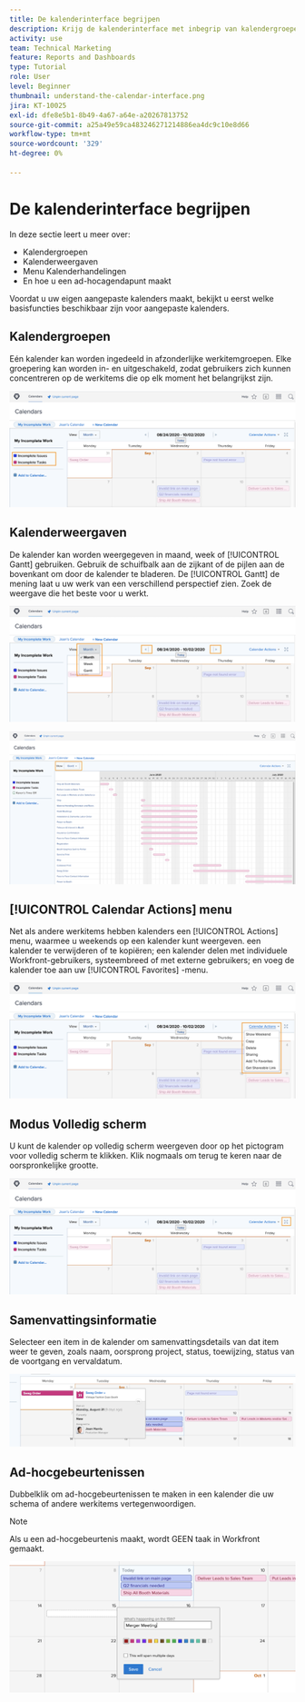 ```yaml
---
title: De kalenderinterface begrijpen
description: Krijg de kalenderinterface met inbegrip van kalendergroepen, meningen en acties te kennen.
activity: use
team: Technical Marketing
feature: Reports and Dashboards
type: Tutorial
role: User
level: Beginner
thumbnail: understand-the-calendar-interface.png
jira: KT-10025
exl-id: dfe8e5b1-8b49-4a67-a64e-a20267813752
source-git-commit: a25a49e59ca483246271214886ea4dc9c10e8d66
workflow-type: tm+mt
source-wordcount: '329'
ht-degree: 0%

---
```


# De kalenderinterface begrijpen

In deze sectie leert u meer over:

* Kalendergroepen
* Kalenderweergaven
* Menu Kalenderhandelingen
* En hoe u een ad-hocagendapunt maakt

Voordat u uw eigen aangepaste kalenders maakt, bekijkt u eerst welke basisfuncties beschikbaar zijn voor aangepaste kalenders.

## Kalendergroepen

Eén kalender kan worden ingedeeld in afzonderlijke werkitemgroepen. Elke groepering kan worden in- en uitgeschakeld, zodat gebruikers zich kunnen concentreren op de werkitems die op elk moment het belangrijkst zijn.

![Een afbeelding van het kalenderscherm](assets/calendar-1-1a.png)

## Kalenderweergaven

De kalender kan worden weergegeven in maand, week of [!UICONTROL Gantt] gebruiken. Gebruik de schuifbalk aan de zijkant of de pijlen aan de bovenkant om door de kalender te bladeren. De [!UICONTROL Gantt] de mening laat u uw werk van een verschillend perspectief zien. Zoek de weergave die het beste voor u werkt.

![Een afbeelding van het kalenderscherm in de maandweergave](assets/calendar-1-1b.png)


![Een afbeelding van het kalenderscherm in het deelvenster [!UICONTROL Gantt] weergave](assets/calendar-1-1bb.png)

## [!UICONTROL Calendar Actions] menu

Net als andere werkitems hebben kalenders een [!UICONTROL Actions] menu, waarmee u weekends op een kalender kunt weergeven. een kalender te verwijderen of te kopiëren; een kalender delen met individuele Workfront-gebruikers, systeembreed of met externe gebruikers; en voeg de kalender toe aan uw [!UICONTROL Favorites] -menu.

![Een afbeelding van de [!UICONTROL Calendar Actions] scherm](assets/calendar-1-1c.png)

## Modus Volledig scherm

U kunt de kalender op volledig scherm weergeven door op het pictogram voor volledig scherm te klikken. Klik nogmaals om terug te keren naar de oorspronkelijke grootte.

![Een afbeelding van de knop voor de modus Volledig scherm voor een kalender](assets/calendar-1-1d.png)

## Samenvattingsinformatie

Selecteer een item in de kalender om samenvattingsdetails van dat item weer te geven, zoals naam, oorsprong project, status, toewijzing, status van de voortgang en vervaldatum.

![Een afbeelding van het scherm met samenvattingsdetails van een kalenderitem](assets/calendar-1-2.png)

## Ad-hocgebeurtenissen

Dubbelklik om ad-hocgebeurtenissen te maken in een kalender die uw schema of andere werkitems vertegenwoordigen.

>[!NOTE]
>
>Als u een ad-hocgebeurtenis maakt, wordt GEEN taak in Workfront gemaakt.

![Een afbeelding van het toevoegen van een ad-hocgebeurtenis aan een kalender](assets/calendar-1-3.png)
